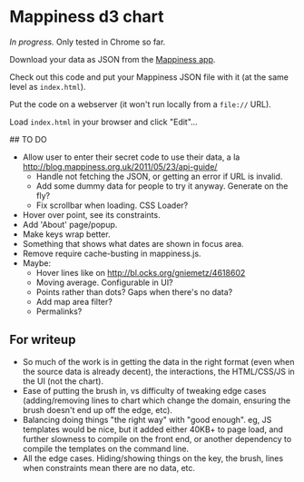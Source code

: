 # Mappiness d3 chart

*In progress.* Only tested in Chrome so far.

Download your data as JSON from the [Mappiness app](http://www.mappiness.org.uk/). 

Check out this code and put your Mappiness JSON file with it (at the same level
as `index.html`).

Put the code on a webserver (it won't run locally from a `file://` URL).

Load `index.html` in your browser and click "Edit"...


## TO DO

* Allow user to enter their secret code to use their data, a la
  http://blog.mappiness.org.uk/2011/05/23/api-guide/
  * Handle not fetching the JSON, or getting an error if URL is invalid.
  * Add some dummy data for people to try it anyway. Generate on the fly?
  * Fix scrollbar when loading. CSS Loader?
* Hover over point, see its constraints.
* Add 'About' page/popup.
* Make keys wrap better.
* Something that shows what dates are shown in focus area.
* Remove require cache-busting in mappiness.js.
* Maybe:
  * Hover lines like on http://bl.ocks.org/gniemetz/4618602
  * Moving average. Configurable in UI?
  * Points rather than dots? Gaps when there's no data?
  * Add map area filter?
  * Permalinks?


## For writeup

* So much of the work is in getting the data in the right format (even when the source data is already decent), the interactions, the HTML/CSS/JS in the UI (not the chart).
* Ease of putting the brush in, vs difficulty of tweaking edge cases (adding/removing lines to chart which change the domain, ensuring the brush doesn't end up off the edge, etc).
* Balancing doing things "the right way" with "good enough". eg, JS templates would be nice, but it added either 40KB+ to page load, and further slowness to compile on the front end, or another dependency to compile the templates on the command line.
* All the edge cases. Hiding/showing things on the key, the brush, lines when constraints mean there are no data, etc.
